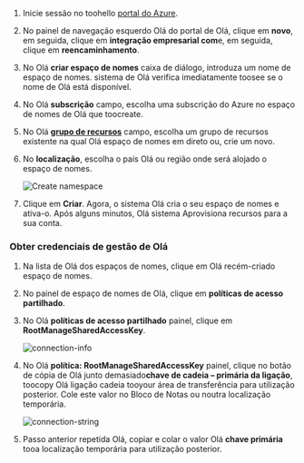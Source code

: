 1. Inicie sessão no toohello [portal do Azure][Azure portal].
2. No painel de navegação esquerdo Olá do portal de Olá, clique em **novo**, em seguida, clique em **integração empresarial com**e, em seguida, clique em **reencaminhamento**.
3. No Olá **criar espaço de nomes** caixa de diálogo, introduza um nome de espaço de nomes. sistema de Olá verifica imediatamente toosee se o nome de Olá está disponível.
4. No Olá **subscrição** campo, escolha uma subscrição do Azure no espaço de nomes de Olá que toocreate.
5. No Olá  **[grupo de recursos](../articles/azure-resource-manager/resource-group-portal.md)**  campo, escolha um grupo de recursos existente na qual Olá espaço de nomes em direto ou, crie um novo.      
6. No **localização**, escolha o país Olá ou região onde será alojado o espaço de nomes.
   
    ![Create namespace][create-namespace]
7. Clique em **Criar**. Agora, o sistema Olá cria o seu espaço de nomes e ativa-o. Após alguns minutos, Olá sistema Aprovisiona recursos para a sua conta.

### <a name="obtain-hello-management-credentials"></a>Obter credenciais de gestão de Olá
1. Na lista de Olá dos espaços de nomes, clique em Olá recém-criado espaço de nomes.
2. No painel de espaço de nomes de Olá, clique em **políticas de acesso partilhado**.
3. No Olá **políticas de acesso partilhado** painel, clique em **RootManageSharedAccessKey**.
   
    ![connection-info][connection-info]
4. No Olá **política: RootManageSharedAccessKey** painel, clique no botão de cópia de Olá junto demasiado**chave de cadeia – primária da ligação**, toocopy Olá ligação cadeia tooyour área de transferência para utilização posterior. Cole este valor no Bloco de Notas ou noutra localização temporária.
   
    ![connection-string][connection-string]

5. Passo anterior repetida Olá, copiar e colar o valor Olá **chave primária** tooa localização temporária para utilização posterior.  

<!--Image references-->

[create-namespace]: ./media/relay-create-namespace-portal/create-namespace.png
[connection-info]: ./media/relay-create-namespace-portal/connection-info.png
[connection-string]: ./media/relay-create-namespace-portal/connection-string.png
[Azure portal]: https://portal.azure.com
